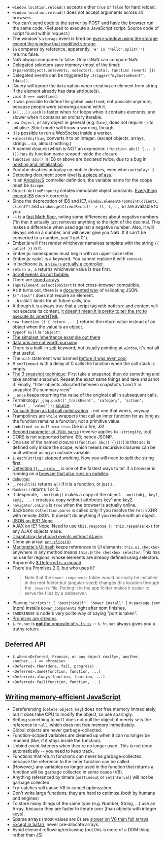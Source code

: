 * `window.location.reload()` accepts either `true` or `false` for hard reload.
* `window.location.reload()` does not accept arguments across all browsers.
* You can't send code to the server by POST and have the browser run the same code. (Refused to execute a JavaScript script. Source code of script found within request.)
* The window's `storage` event is fired on [every window using the storage except the window that modified storage](http://stackoverflow.com/a/4689033).
* `in` compares by reference, apparently. `'e' in 'hello'.split('')` returns false.
* NaN always compares to false. Only isNaN can compare NaN.
* Delegated selectors save memory (most of the time): `$(parentObject).on(events, selector[, data], function (event) {})`
* Delegated events can be triggered by `.trigger("myCustomEvent", [data])`.
* jQuery will ignore the `data` option when creating an element from string if the element already has data attribute(s).
* `void 0 === undefined`.
* It was possible to define the global `undefined`; not possible anymore, because people were screwing around with it.
* `$([...]).each` is faster when `for` loops when it contains elements, and slower when it contains an ordinary iterable.
* `new Object`, or any object in general (e.g. `Date`), does not require `()` to initialise. Strict mode will throw a warning, though.
* It is possible to run a WebSocket inside a worker.
* `+almostAnything` converts it to an integer. (except objects, arrays, strings... so, almost nothing.)
* A named closure (which is NOT an oxymoron: `(function abc() {... }())` has its function name scoped inside the closure.
* `function abc()` in IE8 or above are declared twice, due to a bug in [hoisting and initialisation](http://kangax.github.io/nfe/).
* Youtube disables autoplay on mobile devices, even when `autoplay: 1`.
* Detecting document zoom level [is a piece of ass](http://stackoverflow.com/questions/1713771/how-to-detect-page-zoom-level-in-all-modern-browsers).
* In an [AngularJS](http://angularjs.org/) controller definition, the variable name for the scope must be `$scope`.
* `Object.defineProperty` creates immutable object constants. [Everything except IE8](https://developer.mozilla.org/en-US/docs/Web/JavaScript/Reference/Global_Objects/Object/defineProperty?redirectlocale=en-US&redirectslug=JavaScript%2FReference%2FGlobal_Objects%2FObject%2FdefineProperty) does it correctly.
* Since the deprecation of IE6 and IE7, `window.elementFromPoint(clientX, clientY)` and `window.getClientRects() -> [t, l, r, b]` are available to you.
* `~~` is a [fast Math.floor](http://stackoverflow.com/a/5971668/1558430), noting some differences about negative numbers ("in that it actually just removes anything to the right of the decimal. This makes a difference when used against a negative number. Also, it will always return a number, and will never give you NaN. If it can't be converted to a number, you'll get 0").
* Ember.js will first render whichever nameless template with the string `{{ outlet }}` in it.
* Ember.js: namespaces must begin with an upper case letter.
* Ember.js: `model` is a keyword. You cannot replace it with `context`.
* In backbone.js, [a `View` is actually a controller](http://backbonejs.org/#FAQ-mvc).
* `return a, b` returns whichever value is true first.
* [Scroll events do not bubble.](http://www.quirksmode.org/dom/events/scroll.html)
* There are [typed arrays](https://developer.mozilla.org/en-US/docs/Web/JavaScript/Typed_arrays/Int32Array).
* `inputElement.selectionStart` is not cross-browser compatible.
* As it turns out, there is a [documented way](http://en.wikipedia.org/wiki/JSON#JavaScript_eval.28.29) of validating JSON.
* `$(":last")` does not require an element.
* `_.bindAll` binds for all future calls, too.
* Although it is always true that a script tag with both src and content will not execute its content, [it doesn't mean it is pretty to tell the src to execute its innerHTML](http://ejohn.org/blog/degrading-script-tags/).
* `new function () { return ... }` returns the return value instead of an object when the value is an object.
* `typeof null` is `"object"`.
* [The simplest inheritance example out there](http://stackoverflow.com/a/1204386/1558430)
* [data uris are not worth pursuing](http://www.mobify.com/blog/css-sprites-vs-data-uris-which-is-faster-on-mobile/)
* There is a built-in [self](http://stackoverflow.com/questions/3309516/when-to-use-self-in-javascript) keyword, but usually pointing at `window`, it's not all that useful.
* The `with` statement was banned [before it was even cool](https://developer.mozilla.org/en-US/docs/Web/JavaScript/Reference/Statements/with).
* A `setTimeout` with a delay of 0 calls the function when the call stack is empty.
* [The 3 snapshot technique](https://docs.google.com/a/willetinc.com/presentation/d/1wUVmf78gG-ra5aOxvTfYdiLkdGaR9OhXRnOlIcEmu2s/pub?start=false&loop=false&delayms=3000#slide=id.g31ec7af_0_58): First take a snapshot, then do something and take another snapshot. Repeat the exact same things and take snapshot 3. Finally, "filter objects allocated between snapshots 1 and 2 in snapshot 3's summary view"
* `_.once` keeps returning the value of the original call in subsequent calls.
* Terminology: `_gaq.push(['_trackEvent', 'category', 'action', 'label', 'value']);` [source](https://developers.google.com/analytics/devguides/collection/gajs/eventTrackerGuide#Anatomy)
* [No such thing as tail call optimization](http://stackoverflow.com/questions/3660577/are-any-javascript-engines-tail-call-optimized)... not one that works, anyway
* [Trampolines](http://raganwald.com/2013/03/28/trampolines-in-javascript.html) are `while` wrappers that call an inner function for as long as the function remains a function, not a primitive value.
* `undefined == null` === `true`. Die in a fire, JS!
* [Second parameter of `JSON.parse`](http://stackoverflow.com/questions/19281820/deserialization-of-partially-flattened-json/19281911?noredirect=1#19281911) (reverse applies to `.stringify`, too)
* CORS is not supported before IE8; hence JSONP.
* One use of the named closure (`(function abc() {}())`) is that `abc` is defined only inside the scope, which means recursive closures can be built without using an outside variable.
* `$.each(string)` [stopped working](http://stackoverflow.com/questions/20075938/jquery-each-to-iterate-over-a-string-in-newer-versions). Now you will need to split the string first.
* [Detecting `{}.__proto__`](http://foundation.zurb.com/docs/upgrading.html) is one of the fastest ways to tell if a browser is running on a [browser that also runs on mobiles](http://stackoverflow.com/a/3082878/1558430).
* [`debugger`](http://msdn.microsoft.com/en-us/library/ie/0bwt76sk\(v=vs.94\).aspx)
* `_.result(a)` returns `a()` if it is a function, or just `a`.
* `Number()` returns 1 or 0.
* If desperate, `_.omit(obj)` makes a copy of the object. `_.omit(obj, key1, key2, ...)` creates a copy without attributes key1 and key2.
* `navigator.onLine` is `true` when the browser is actually online.
* Backbone: `Collection.parse` is called *only* if you resolve the `fetch` XHR with remote JSON. It doesn't do anything if you resolve with an object.
* [JSON on IE8? Nope](http://stackoverflow.com/a/4715399/1558430)
* AJAX on IE? Nope. Need to use `this.response || this.responseText` for any AJAX objects made.
* [Dispatching keyboard events without jQuery](http://stackoverflow.com/a/5920206/1558430)
* Clone an array: [`arr.slice(0)`](http://stackoverflow.com/questions/5024085/whats-the-point-of-slice0-here)
* [Marionette's UI hash](https://github.com/marionettejs/backbone.marionette/blob/master/docs/marionette.itemview.md#organizing-ui-elements) keeps references to UI elements; `this.ui.checkbox` anywhere in any method means `this.$(the checkbox selector`. This has no use for regions, whose elements are already defined using selectors.
* Apparently [$.Deferred is a monad](http://sean.voisen.org/blog/2013/10/intro-monads-maybe/).
* There's a [Promises 2.0](http://blogs.msdn.com/b/rbuckton/archive/2011/08/15/promise-js-2-0-promise-framework-for-javascript.aspx), but who uses it?
* >Note that the `bower_components` folder would normally be installed in the root folder but (angular-seed) changes this location through the `.bowerrc` file. Putting it in the app folder makes it easier to serve the files by a webserver.
* Placing `"scripts": { "postinstall": "bower install" }` in `package.json` (npm) installs `bower_components` right after npm finishes.
* `EADDRINUSE` is node's very polite way of saying "port is taken".
* [Promises are streams](https://gist.github.com/staltz/868e7e9bc2a7b8c1f754#request-and-response).
* `$.fn.not` is [**not** the opposite of `$.fn.is`](http://ajpiano.com/the-opposite-of-jquerys-is-method-is-not-not-it-is-is/) -- `$.fn.not` always gives you a truthy return.

## Deferred API

* `$.when(<Deferred, Promise, or any object really>, another, another...) => <Promise>`
* `<Deferred>.then(done, fail, progress)`
* `<Deferred>.done(function, function, ...)`
* `<Deferred>.always(function, function, ...)`
* `<Deferred>.fail(function, function, ...)`

## [Writing memory-efficient JavaScript](http://www.smashingmagazine.com/2012/11/05/writing-fast-memory-efficient-javascript/)

* Dereferencing (`delete object.key`) does not free memory immediately, but it does take CPU to modify the object, so use sparingly.
* Setting something to `null` does not null the object; it merely sets the reference to `null`, which does not free memory immediately.
* Global objects are never garbage-collected.
* Function-scoped variables are cleaned up when it can no longer be reached (like, if it stays inside the function).
* Unbind event listeners when they're no longer used. This is not done automatically -- you need to keep track.
* Functions that return functions can never be garbage-collected, because the reference to the inner function can be called.
* (However,) any variables no longer used in the function that returns a function will be garbage collected in some cases (V8).
* Anything referenced by timers (`setTimeout` or `setInterval`) will not be garbage collected.
* Try-catches will cause V8 to cancel optimization.
* Don't write large functions; they are hard to optimize (both by humans and engines)
* To store many things of the same type (e.g. Number, String, ...) use an Array, because they are faster to iterate over [than objects with integer keys].
* Sparse arrays (most values are 0) are [slower on V8 than full arrays](http://jsperf.com/sparse-arrays-vs-full-arrays).
* [Except in Safari](http://jsperf.com/pre-allocated-arrays), never pre-allocate arrays.
* Avoid element reflowing/redrawing (but this is more of a DOM thing rather than JS)
